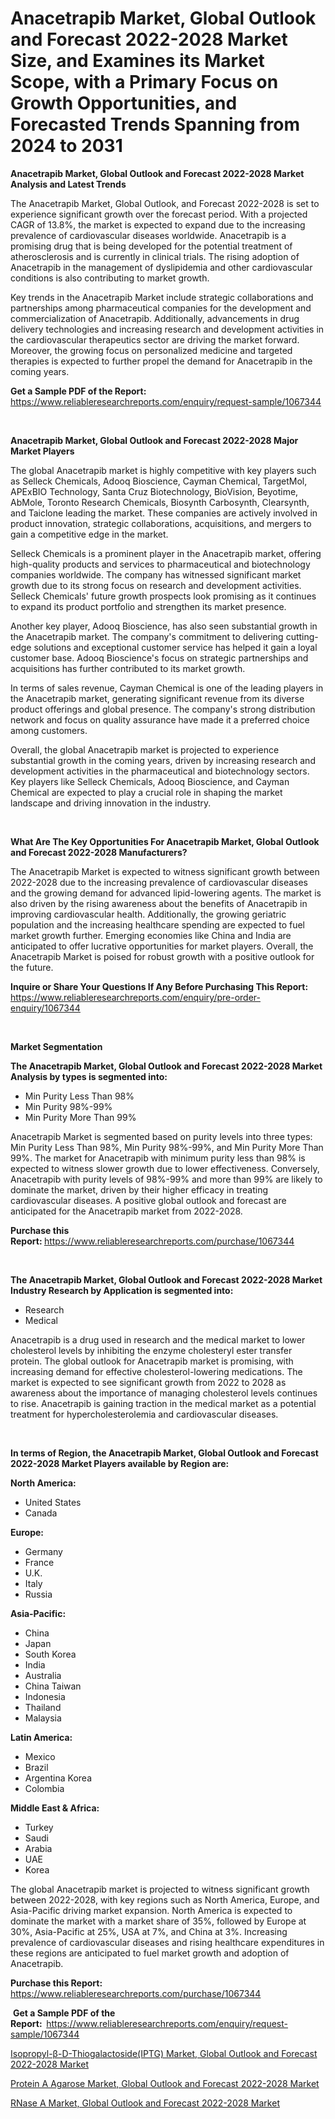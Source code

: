 <p><h1>Anacetrapib Market, Global Outlook and Forecast 2022-2028 Market Size, and Examines its Market Scope, with a Primary Focus on Growth Opportunities, and Forecasted Trends Spanning from 2024 to 2031</h1></p><p><strong>Anacetrapib Market, Global Outlook and Forecast 2022-2028 Market Analysis and Latest Trends</strong></p>
<p><p>The Anacetrapib Market, Global Outlook, and Forecast 2022-2028 is set to experience significant growth over the forecast period. With a projected CAGR of 13.8%, the market is expected to expand due to the increasing prevalence of cardiovascular diseases worldwide. Anacetrapib is a promising drug that is being developed for the potential treatment of atherosclerosis and is currently in clinical trials. The rising adoption of Anacetrapib in the management of dyslipidemia and other cardiovascular conditions is also contributing to market growth.</p><p>Key trends in the Anacetrapib Market include strategic collaborations and partnerships among pharmaceutical companies for the development and commercialization of Anacetrapib. Additionally, advancements in drug delivery technologies and increasing research and development activities in the cardiovascular therapeutics sector are driving the market forward. Moreover, the growing focus on personalized medicine and targeted therapies is expected to further propel the demand for Anacetrapib in the coming years.</p></p>
<p><strong>Get a Sample PDF of the Report:&nbsp;</strong> <a href="https://www.reliableresearchreports.com/enquiry/request-sample/1067344">https://www.reliableresearchreports.com/enquiry/request-sample/1067344</a></p>
<p>&nbsp;</p>
<p><strong>Anacetrapib Market, Global Outlook and Forecast 2022-2028 Major Market Players</strong></p>
<p><p>The global Anacetrapib market is highly competitive with key players such as Selleck Chemicals, Adooq Bioscience, Cayman Chemical, TargetMol, APExBIO Technology, Santa Cruz Biotechnology, BioVision, Beyotime, AbMole, Toronto Research Chemicals, Biosynth Carbosynth, Clearsynth, and Taiclone leading the market. These companies are actively involved in product innovation, strategic collaborations, acquisitions, and mergers to gain a competitive edge in the market.</p><p>Selleck Chemicals is a prominent player in the Anacetrapib market, offering high-quality products and services to pharmaceutical and biotechnology companies worldwide. The company has witnessed significant market growth due to its strong focus on research and development activities. Selleck Chemicals' future growth prospects look promising as it continues to expand its product portfolio and strengthen its market presence.</p><p>Another key player, Adooq Bioscience, has also seen substantial growth in the Anacetrapib market. The company's commitment to delivering cutting-edge solutions and exceptional customer service has helped it gain a loyal customer base. Adooq Bioscience's focus on strategic partnerships and acquisitions has further contributed to its market growth.</p><p>In terms of sales revenue, Cayman Chemical is one of the leading players in the Anacetrapib market, generating significant revenue from its diverse product offerings and global presence. The company's strong distribution network and focus on quality assurance have made it a preferred choice among customers.</p><p>Overall, the global Anacetrapib market is projected to experience substantial growth in the coming years, driven by increasing research and development activities in the pharmaceutical and biotechnology sectors. Key players like Selleck Chemicals, Adooq Bioscience, and Cayman Chemical are expected to play a crucial role in shaping the market landscape and driving innovation in the industry.</p></p>
<p>&nbsp;</p>
<p><strong>What Are The Key Opportunities For Anacetrapib Market, Global Outlook and Forecast 2022-2028 Manufacturers?</strong></p>
<p><p>The Anacetrapib Market is expected to witness significant growth between 2022-2028 due to the increasing prevalence of cardiovascular diseases and the growing demand for advanced lipid-lowering agents. The market is also driven by the rising awareness about the benefits of Anacetrapib in improving cardiovascular health. Additionally, the growing geriatric population and the increasing healthcare spending are expected to fuel market growth further. Emerging economies like China and India are anticipated to offer lucrative opportunities for market players. Overall, the Anacetrapib Market is poised for robust growth with a positive outlook for the future.</p></p>
<p><strong>Inquire or Share Your Questions If Any Before Purchasing This Report:</strong> <a href="https://www.reliableresearchreports.com/enquiry/pre-order-enquiry/1067344">https://www.reliableresearchreports.com/enquiry/pre-order-enquiry/1067344</a></p>
<p>&nbsp;</p>
<p><strong>Market Segmentation</strong></p>
<p><strong>The Anacetrapib Market, Global Outlook and Forecast 2022-2028 Market Analysis by types is segmented into:</strong></p>
<p><ul><li>Min Purity Less Than 98%</li><li>Min Purity 98%-99%</li><li>Min Purity More Than 99%</li></ul></p>
<p><p>Anacetrapib Market is segmented based on purity levels into three types: Min Purity Less Than 98%, Min Purity 98%-99%, and Min Purity More Than 99%. The market for Anacetrapib with minimum purity less than 98% is expected to witness slower growth due to lower effectiveness. Conversely, Anacetrapib with purity levels of 98%-99% and more than 99% are likely to dominate the market, driven by their higher efficacy in treating cardiovascular diseases. A positive global outlook and forecast are anticipated for the Anacetrapib market from 2022-2028.</p></p>
<p><strong>Purchase this Report:&nbsp;</strong><a href="https://www.reliableresearchreports.com/purchase/1067344">https://www.reliableresearchreports.com/purchase/1067344</a></p>
<p>&nbsp;</p>
<p><strong>The Anacetrapib Market, Global Outlook and Forecast 2022-2028 Market Industry Research by Application is segmented into:</strong></p>
<p><ul><li>Research</li><li>Medical</li></ul></p>
<p><p>Anacetrapib is a drug used in research and the medical market to lower cholesterol levels by inhibiting the enzyme cholesteryl ester transfer protein. The global outlook for Anacetrapib market is promising, with increasing demand for effective cholesterol-lowering medications. The market is expected to see significant growth from 2022 to 2028 as awareness about the importance of managing cholesterol levels continues to rise. Anacetrapib is gaining traction in the medical market as a potential treatment for hypercholesterolemia and cardiovascular diseases.</p></p>
<p>&nbsp;</p>
<p><strong>In terms of Region, the Anacetrapib Market, Global Outlook and Forecast 2022-2028 Market Players available by Region are:</strong></p>
<p>
    <p> <strong> North America: </strong>
        <ul>
            <li>United States</li>
            <li>Canada</li>
        </ul>
        </p> 
    <p> <strong> Europe: </strong>
        <ul>
            <li>Germany</li>
            <li>France</li>
            <li>U.K.</li>
            <li>Italy</li>
            <li>Russia</li>
        </ul>
        </p> 
    <p> <strong> Asia-Pacific: </strong>
        <ul>
            <li>China</li>
            <li>Japan</li>
            <li>South Korea</li>
            <li>India</li>
            <li>Australia</li>
            <li>China Taiwan</li>
            <li>Indonesia</li>
            <li>Thailand</li>
            <li>Malaysia</li>
        </ul>
        </p> 
    <p> <strong> Latin America: </strong>
        <ul>
            <li>Mexico</li>
            <li>Brazil</li>
            <li>Argentina Korea</li>
            <li>Colombia</li>
        </ul>
        </p> 
    <p> <strong> Middle East & Africa: </strong>
        <ul>
            <li>Turkey</li>
            <li>Saudi</li>
            <li>Arabia</li>
            <li>UAE</li>
            <li>Korea</li>
        </ul>
    </p>
    </p>
<p><p>The global Anacetrapib market is projected to witness significant growth between 2022-2028, with key regions such as North America, Europe, and Asia-Pacific driving market expansion. North America is expected to dominate the market with a market share of 35%, followed by Europe at 30%, Asia-Pacific at 25%, USA at 7%, and China at 3%. Increasing prevalence of cardiovascular diseases and rising healthcare expenditures in these regions are anticipated to fuel market growth and adoption of Anacetrapib.</p></p>
<p><strong>Purchase this Report: </strong><a href="https://www.reliableresearchreports.com/purchase/1067344">https://www.reliableresearchreports.com/purchase/1067344</a></p>
<p>&nbsp;<strong>Get a Sample PDF of the Report:&nbsp;&nbsp;</strong><a href="https://www.reliableresearchreports.com/enquiry/request-sample/1067344">https://www.reliableresearchreports.com/enquiry/request-sample/1067344</a></p>
<p><strong></strong></p>
<p><p><a href="https://github.com/singletonthaxterkelliehr2df/Market-Research-Report-List-1/blob/main/isopropyl-b-d-thiogalactosideiptg-market-global-outlook-and-forecast-2022-2028-market.md">Isopropyl-β-D-Thiogalactoside(IPTG) Market, Global Outlook and Forecast 2022-2028 Market</a></p><p><a href="https://github.com/kosella/Market-Research-Report-List-1/blob/main/protein-a-agarose-market-global-outlook-and-forecast-2022-2028-market.md">Protein A Agarose Market, Global Outlook and Forecast 2022-2028 Market</a></p><p><a href="https://github.com/kufem1/Market-Research-Report-List-1/blob/main/rnase-a-market-global-outlook-and-forecast-2022-2028-market.md">RNase A Market, Global Outlook and Forecast 2022-2028 Market</a></p></p>